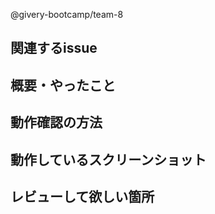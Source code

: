 @givery-bootcamp/team-8 

## 関連するissue

## 概要・やったこと

## 動作確認の方法

## 動作しているスクリーンショット

## レビューして欲しい箇所
